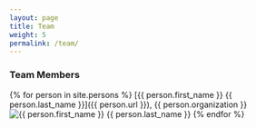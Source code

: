 ```yaml
---
layout: page
title: Team
weight: 5
permalink: /team/
---
```


### Team Members

{% for person in site.persons %}
[{{ person.first_name }} {{ person.last_name }}]({{ person.url }}), {{ person.organization }}
<img alt="{{ person.first_name }} {{ person.last_name }}" class="person-image" src="{{ person.image }}">
{% endfor %}